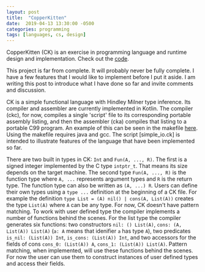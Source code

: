 ```yaml
---
layout: post
title:  "CopperKitten"
date:  2019-04-13 13:30:00 -0500
categories: programming
tags: [languages, cs, design]
---
```


CopperKitten (CK) is an exercise in programming language and runtime design and implementation. Check out the [code].

This project is far from complete. It will probably never be fully complete. I have a few features that I would like to implement before I put it aside. I am writing this post to introduce what I have done so far and invite comments and discussion.

CK is a simple functional language with Hindley Milner type inference. Its compiler and assembler are currently implemented in Kotlin. The compiler (ckc), for now, compiles a single 'script' file to its corresponding portable assembly listing, and then the assembler (cka) compiles that listing to a portable C99 program. An example of this can be seen in the makefile [here][makefile]. Using the makefile requires java and gcc. The script [simple\_io.ck] is intended to illustrate features of the language that have been implemented so far.

There are two built in types in CK: `Int` and `Fun(A, ..., R)`. The first is a signed integer implemented by the C type `intptr_t`. That means its size depends on the target machine. The second type `Fun(A, ..., R)` is the function type where `A, ...` represents argument types and `R` is the return type. The function type can also be written as `(A, ...) R`. Users can define their own types using a `type ...` definition at the beginning of a CK file. For example the definition `type List = (A) nil() | cons(A, List(A))` creates the type `List(A)` where `A` can be any type. For now, CK doesn't have pattern matching. To work with user defined type the compiler implements a number of functions behind the scenes. For the list type the compiler generates six functions: two constructors `nil: () List(A)`, `cons: (A, List(A)) List(A)` (`a: A` means that idenifier `a` has type `A`), two predicates `is_nil: (List(A)) Int`, `is_cons: (List(A)) Int`, and two accessors for the fields of cons `cons_0: (List(A)) A`, `cons_1: (List(A)) List(A)`. Pattern matching, when implemented, will use these functions behind the scenes. For now the user can use them to construct instances of user defined types and access their fields.

[code]: https://github.com/clnhlzmn/CopperKitten
[makefile]: https://github.com/clnhlzmn/CopperKitten/blob/master/example/simple/makefile
[simple_io.ck]: https://github.com/clnhlzmn/CopperKitten/blob/master/example/simple/simple_io.ck